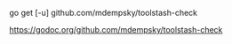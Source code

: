 go get [-u] github.com/mdempsky/toolstash-check

https://godoc.org/github.com/mdempsky/toolstash-check

